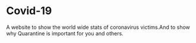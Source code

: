 # Covid-19
A website to show the world wide stats of coronavirus victims.And to show why Quarantine is important for you and others.
